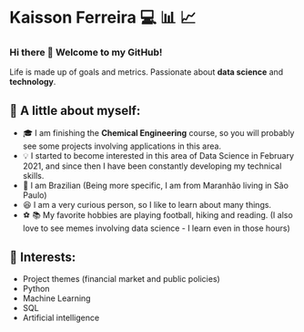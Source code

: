 # Kaisson Ferreira :computer: :bar_chart: :chart_with_upwards_trend:
### Hi there 👋 Welcome to my GitHub!

Life is made up of goals and metrics. Passionate about **data science** and **technology**.

## :speech_balloon: A little about myself:
* :mortar_board: I am finishing the **Chemical Engineering** course, so you will probably see some projects involving applications in this area.
* :bulb: I started to become interested in this area of Data Science in February 2021, and since then I have been constantly developing my technical skills.
* :house_with_garden: I am Brazilian (Being more specific, I am from Maranhão living in São Paulo)
* :laughing: I am a very curious person, so I like to learn about many things.
* :soccer: :books:  My favorite hobbies are playing football, hiking and reading. (I also love to see memes involving data science - I learn even in those hours)

## :bookmark_tabs: Interests:
* Project themes (financial market and public policies)
* Python
* Machine Learning
* SQL
* Artificial intelligence
<!--
**KaissonFerreira/KaissonFerreira** is a ✨ _special_ ✨ repository because its `README.md` (this file) appears on your GitHub profile.

Here are some ideas to get you started:

- 🔭 I’m currently working on ...
- 🌱 I’m currently learning ...
- 👯 I’m looking to collaborate on ...
- 🤔 I’m looking for help with ...
- 💬 Ask me about ...
- 📫 How to reach me: ...
- 😄 Pronouns: ...
- ⚡ Fun fact: ...
-->

